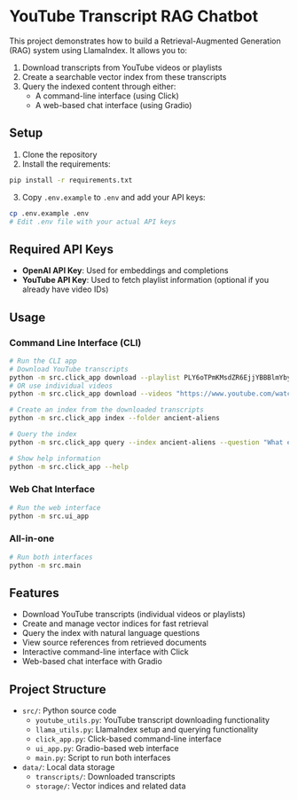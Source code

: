 # YouTube Transcript RAG Chatbot

This project demonstrates how to build a Retrieval-Augmented Generation (RAG) system using LlamaIndex. It allows you to:

1. Download transcripts from YouTube videos or playlists
2. Create a searchable vector index from these transcripts
3. Query the indexed content through either:
   - A command-line interface (using Click)
   - A web-based chat interface (using Gradio)

## Setup

1. Clone the repository
2. Install the requirements:
```bash
pip install -r requirements.txt
```
3. Copy `.env.example` to `.env` and add your API keys:
```bash
cp .env.example .env
# Edit .env file with your actual API keys
```

## Required API Keys

- **OpenAI API Key**: Used for embeddings and completions
- **YouTube API Key**: Used to fetch playlist information (optional if you already have video IDs)

## Usage

### Command Line Interface (CLI)

```bash
# Run the CLI app
# Download YouTube transcripts
python -m src.click_app download --playlist PLY6oTPmKMsdZR6EjjYBBBlmYbyF4yYZwT --folder ancient-aliens
# OR use individual videos
python -m src.click_app download --videos "https://www.youtube.com/watch?v=dQw4w9WgXcQ" "https://www.youtube.com/watch?v=jNQXAC9IVRw" --folder my-videos

# Create an index from the downloaded transcripts
python -m src.click_app index --folder ancient-aliens

# Query the index
python -m src.click_app query --index ancient-aliens --question "What evidence supports ancient astronaut theory?" --top-k 3

# Show help information
python -m src.click_app --help
```

### Web Chat Interface

```bash
# Run the web interface
python -m src.ui_app
```

### All-in-one

```bash
# Run both interfaces
python -m src.main
```

## Features

- Download YouTube transcripts (individual videos or playlists)
- Create and manage vector indices for fast retrieval
- Query the index with natural language questions
- View source references from retrieved documents
- Interactive command-line interface with Click
- Web-based chat interface with Gradio

## Project Structure

- `src/`: Python source code
  - `youtube_utils.py`: YouTube transcript downloading functionality
  - `llama_utils.py`: LlamaIndex setup and querying functionality
  - `click_app.py`: Click-based command-line interface
  - `ui_app.py`: Gradio-based web interface
  - `main.py`: Script to run both interfaces
- `data/`: Local data storage
  - `transcripts/`: Downloaded transcripts
  - `storage/`: Vector indices and related data